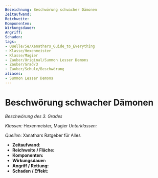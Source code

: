 ```yaml
---
Bezeichnung: Beschwörung schwacher Dämonen
Zeitaufwand: 
Reichweite: 
Komponenten: 
Wirkungsdauer: 
Angriff: 
Schaden: 
tags: 
- Quelle/5e/Xanathars_Guide_to_Everything
- Klasse/Hexenmeister
- Klasse/Magier
- Zauber/Original/Summon Lesser Demons
- Zauber/Grad/3
- Zauber/Schule/Beschwörung
aliases: 
- Summon Lesser Demons
---
```

# Beschwörung schwacher Dämonen
_Beschwörung des 3. Grades_

_Klassen:_ Hexenmeister, Magier
_Unterklassen:_

_Quellen:_ Xanathars Ratgeber für Alles

- **Zeitaufwand:** 
- **Reichweite / Fläche:** 
- **Komponenten:** 
- **Wirkungsdauer:** 
- **Angriff / Rettung:** 
- **Schaden / Effekt:**  